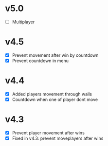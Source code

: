 # v5.0
- [ ] Multiplayer

# v4.5
- [x] Prevent movement after win by countdown
- [x] Prevent countdown in menu

# v4.4
- [x] Added players movement through walls
- [x] Countdown when one of player dont move

# v4.3
- [x] Prevent player movement after wins
- [x] Fixed in v4.3: prevent moveplayers after wins
